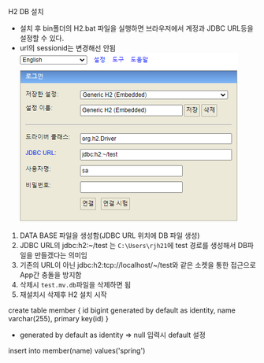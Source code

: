 H2 DB 설치
 - 설치 후 bin폴더의 H2.bat 파일을 실행하면 브라우저에서 계정과 JDBC URL등을 설정할 수 있다.
 - url의 sessionid는 변경해선 안됨
![img_5.png](img_5.png)
1. DATA BASE 파일을 생성함(JDBC URL 위치에 DB 파일 생성)
2. JDBC URL의 jdbc:h2:~/test 는 `C:\Users\rjh21`에 test 경로를 생성해서 DB파일을 만들겠다는 의미임
3. 기존의 URL이 아닌 jdbc:h2:tcp://localhost/~/test와 같은 소켓을 통한 접근으로 App간 충돌을 방지함
4. 삭제시 `test.mv.db`파일을 삭제하면 됨
5. 재설치시 삭제후 H2 설치 시작

create table member
{
    id bigint generated by default as identity,
    name varchar(255),
    primary key(id)
}

- generated by default as identity => null 입력시 default 설정

insert into member(name) values('spring')